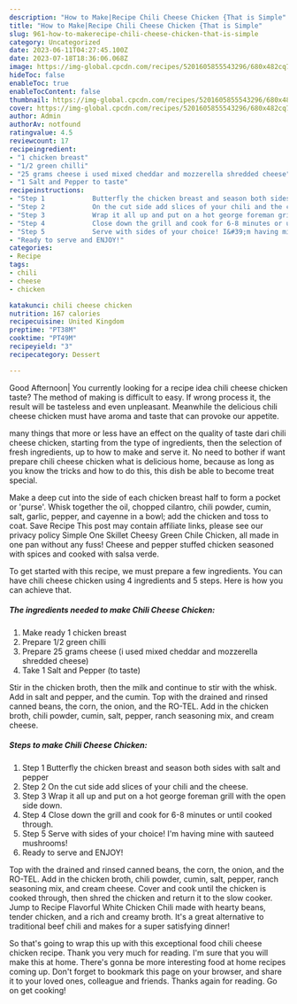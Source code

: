 ```yaml
---
description: "How to Make|Recipe Chili Cheese Chicken {That is Simple"
title: "How to Make|Recipe Chili Cheese Chicken {That is Simple"
slug: 961-how-to-makerecipe-chili-cheese-chicken-that-is-simple
category: Uncategorized
date: 2023-06-11T04:27:45.100Z
date: 2023-07-18T18:36:06.068Z
image: https://img-global.cpcdn.com/recipes/5201605855543296/680x482cq70/chili-cheese-chicken-recipe-main-photo.jpg
hideToc: false
enableToc: true
enableTocContent: false
thumbnail: https://img-global.cpcdn.com/recipes/5201605855543296/680x482cq70/chili-cheese-chicken-recipe-main-photo.jpg
cover: https://img-global.cpcdn.com/recipes/5201605855543296/680x482cq70/chili-cheese-chicken-recipe-main-photo.jpg
author: Admin
authorAv: notfound
ratingvalue: 4.5
reviewcount: 17
recipeingredient:
- "1 chicken breast"
- "1/2 green chilli"
- "25 grams cheese i used mixed cheddar and mozzerella shredded cheese"
- "1 Salt and Pepper to taste"
recipeinstructions:
- "Step 1            Butterfly the chicken breast and season both sides with salt and pepper"
- "Step 2            On the cut side add slices of your chili and the cheese."
- "Step 3            Wrap it all up and put on a hot george foreman grill with the open side down."
- "Step 4            Close down the grill and cook for 6-8 minutes or until cooked through."
- "Step 5            Serve with sides of your choice! I&#39;m having mine with sauteed mushrooms!"
- "Ready to serve and ENJOY!"
categories:
- Recipe
tags:
- chili
- cheese
- chicken

katakunci: chili cheese chicken 
nutrition: 167 calories
recipecuisine: United Kingdom
preptime: "PT38M"
cooktime: "PT49M"
recipeyield: "3"
recipecategory: Dessert

---
```



Good Afternoon| You currently looking for a recipe idea chili cheese chicken taste? The method of making is difficult to easy. If wrong process it, the result will be tasteless and even unpleasant. Meanwhile the delicious chili cheese chicken must have aroma and taste that can provoke our appetite.






many things that more or less have an effect on the quality of taste dari chili cheese chicken, starting from the type of ingredients, then the selection of fresh ingredients, up to how to make and serve it. No need to bother if want prepare chili cheese chicken what is delicious home, because as long as you know the tricks and how to do this, this dish be able to become treat special.


Make a deep cut into the side of each chicken breast half to form a pocket or &#39;purse&#39;. Whisk together the oil, chopped cilantro, chili powder, cumin, salt, garlic, pepper, and cayenne in a bowl; add the chicken and toss to coat. Save Recipe This post may contain affiliate links, please see our privacy policy Simple One Skillet Cheesy Green Chile Chicken, all made in one pan without any fuss! Cheese and pepper stuffed chicken seasoned with spices and cooked with salsa verde.


To get started with this recipe, we must prepare a few ingredients. You can have chili cheese chicken using 4 ingredients and 5 steps. Here is how you can achieve that.

<!--inarticleads1-->

##### The ingredients needed to make Chili Cheese Chicken:

1. Make ready 1 chicken breast
1. Prepare 1/2 green chilli
1. Prepare 25 grams cheese (i used mixed cheddar and mozzerella shredded cheese)
1. Take 1 Salt and Pepper (to taste)


Stir in the chicken broth, then the milk and continue to stir with the whisk. Add in salt and pepper, and the cumin. Top with the drained and rinsed canned beans, the corn, the onion, and the RO-TEL. Add in the chicken broth, chili powder, cumin, salt, pepper, ranch seasoning mix, and cream cheese. 

<!--inarticleads2-->

##### Steps to make Chili Cheese Chicken:

1. Step 1            Butterfly the chicken breast and season both sides with salt and pepper
1. Step 2            On the cut side add slices of your chili and the cheese.
1. Step 3            Wrap it all up and put on a hot george foreman grill with the open side down.
1. Step 4            Close down the grill and cook for 6-8 minutes or until cooked through.
1. Step 5            Serve with sides of your choice! I&#39;m having mine with sauteed mushrooms!
1. Ready to serve and ENJOY!

Top with the drained and rinsed canned beans, the corn, the onion, and the RO-TEL. Add in the chicken broth, chili powder, cumin, salt, pepper, ranch seasoning mix, and cream cheese. Cover and cook until the chicken is cooked through, then shred the chicken and return it to the slow cooker. Jump to Recipe Flavorful White Chicken Chili made with hearty beans, tender chicken, and a rich and creamy broth. It&#39;s a great alternative to traditional beef chili and makes for a super satisfying dinner! 

So that's going to wrap this up with this exceptional food chili cheese chicken recipe. Thank you very much for reading. I'm sure that you will make this at home. There's gonna be more interesting food at home recipes coming up. Don't forget to bookmark this page on your browser, and share it to your loved ones, colleague and friends. Thanks again for reading. Go on get cooking!
